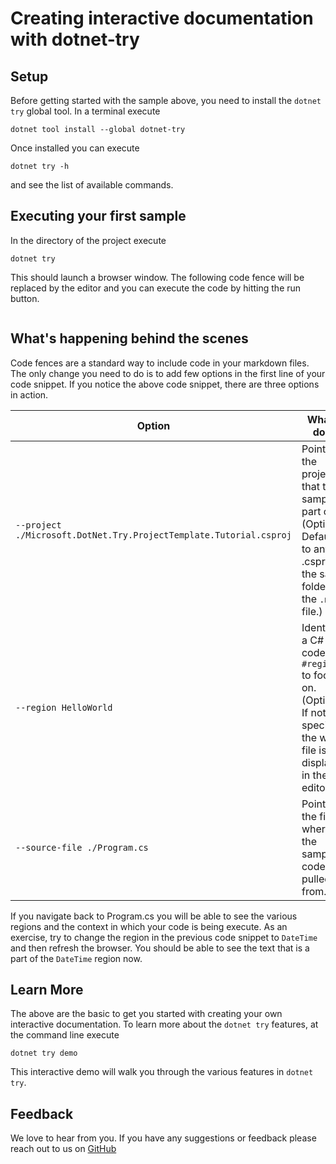 # Creating interactive documentation with dotnet-try

## Setup
Before getting started with the sample above, you need to install the `dotnet try` global tool. In a terminal execute

```console
dotnet tool install --global dotnet-try
```

Once installed you can execute 
```console
dotnet try -h
```
and see the list of available commands.

## Executing your first sample

In the directory of the project execute 
```console
dotnet try
```
This should launch a browser window. The following code fence will be replaced by the editor and you can execute the code by hitting the run button.

```cs --source-file ./Program.cs --project ./Microsoft.DotNet.Try.ProjectTemplate.Tutorial.csproj --region HelloWorld
```

## What's happening behind the scenes

Code fences are a standard way to include code in your markdown files. The only change you need to do is to add few options in the first line of your code snippet. If you notice the above code snippet, there are three options in action.

| Option                                 | What it does                                                                                                                |
|----------------------------------------|-----------------------------------------------------------------------------------------------------------------------------|
| `--project ./Microsoft.DotNet.Try.ProjectTemplate.Tutorial.csproj` | Points to the project that the sample is part of. (Optional. Defaults to any .csproj in the same folder as the `.md` file.) |
| `--region HelloWorld`                        | Identifes a C# code `#region` to focus on. (Optional. If not specified, the whole file is displayed in the editor.)         |
| `--source-file ./Program.cs`  | Points to the file where the sample code is pulled from.  

If you navigate back to Program.cs you will be able to see the various regions and the context in which your code is being execute. As an exercise, try to change the region in the previous code snippet to `DateTime`  and then refresh the browser. You should be able to see the text that is a part of the `DateTime` region now.

## Learn More

The above are the basic to get you started with creating your own interactive documentation. To learn more about the `dotnet try` features, at the command line execute

```console
dotnet try demo
```

This interactive demo will walk you through the various features in `dotnet try`.

## Feedback

We love to hear from you. If you have any suggestions or feedback please reach out to us on [GitHub](https://github.com/dotnet/try)
